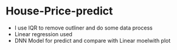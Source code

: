 # House-Price-predict

- I use IQR to remove outliner and do some data process
- Linear regression used
- DNN Model for predict and compare with Linear moelwith plot
